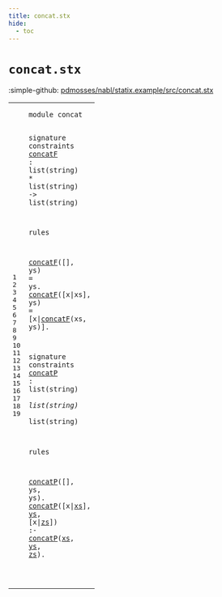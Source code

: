 ```yaml
---
title: concat.stx
hide:
  - toc
---
```


# `concat.stx`

:simple-github: [pdmosses/nabl/statix.example/src/concat.stx]

[pdmosses/nabl/statix.example/src/concat.stx]: https://github.com/pdmosses/nabl/blob/master/statix.example/src/concat.stx "The source file on GitHub"

<div class="stx"><table class="highlighttable"><tbody><tr><td class="linenos"><div class="linenodiv"><pre><span></span>1
2
3
4
5
6
7
8
9
10
11
12
13
14
15
16
17
18
19
</pre></div></td>
<td class="code"><pre><code><span class="keyword">module</span> <span id="concat_7_13" title="Not referenced locally, nor via imports"><span class="token sort_Id">concat</span></span>

<span class="keyword">signature</span>
  <span class="keyword">constraints</span>
    <a href="#concatF_109_116" id="concatF_43_50" title="Referenced at line 9, 10"><span class="token sort_Id">concatF</span></a> <span class="operator">:</span> <span class="keyword">list</span><span class="operator">(</span><span class="cons_StringSort">string</span><span class="operator">)</span> <span class="operator">*</span> <span class="keyword">list</span><span class="operator">(</span><span class="cons_StringSort">string</span><span class="operator">)</span> <span class="operator">-&gt;</span> <span class="keyword">list</span><span class="operator">(</span><span class="cons_StringSort">string</span><span class="operator">)</span>

<span class="keyword">rules</span>
  
  <a href="#concatF_43_50" id="concatF_109_116" title="Defined at line 5"><span class="token sort_Id">concatF</span></a><span class="operator">([],</span> <span class="cons_Var">ys</span><span class="operator">)</span> <span class="operator">=</span> <span class="cons_Var"><span id="ys_127_129" title="Not referenced locally, nor via imports"><span class="token sort_Id">ys</span></span></span><span class="operator">.</span>
  <a href="#concatF_43_50" id="concatF_133_140" title="Defined at line 5"><span class="token sort_Id">concatF</span></a><span class="operator">([</span><span class="cons_Var"><span id="x_142_143" title="Not referenced locally, nor via imports"><span class="token sort_Id">x</span></span></span><span class="operator">|</span><span class="cons_Var"><span id="xs_144_146" title="Not referenced locally, nor via imports"><span class="token sort_Id">xs</span></span></span><span class="operator">],</span> <span class="cons_Var"><span id="ys_149_151" title="Not referenced locally, nor via imports"><span class="token sort_Id">ys</span></span></span><span class="operator">)</span> <span class="operator">=</span> <span class="operator">[</span><span class="cons_Var">x</span><span class="operator">|</span><a href="#concatF_43_50" id="concatF_158_165" title="Defined at line 5"><span class="token sort_Id">concatF</span></a><span class="operator">(</span><span class="cons_Var">xs</span><span class="operator">,</span> <span class="cons_Var">ys</span><span class="operator">)].</span>

<span class="keyword">signature</span>
  <span class="keyword">constraints</span>
    <a href="#concatP_270_277" id="concatP_205_212" title="Referenced at line 18, 19"><span class="token sort_Id">concatP</span></a> <span class="operator">:</span> <span class="keyword">list</span><span class="operator">(</span><span class="cons_StringSort">string</span><span class="operator">)</span> <span class="operator">*</span> <span class="keyword">list</span><span class="operator">(</span><span class="cons_StringSort">string</span><span class="operator">)</span> <span class="operator">*</span> <span class="keyword">list</span><span class="operator">(</span><span class="cons_StringSort">string</span><span class="operator">)</span>

<span class="keyword">rules</span>
  
  <a href="#concatP_205_212" id="concatP_270_277" title="Defined at line 14"><span class="token sort_Id">concatP</span></a><span class="operator">([],</span> <span class="cons_Var">ys</span><span class="operator">,</span> <span class="cons_Var"><span id="ys_286_288" title="Not referenced locally, nor via imports"><span class="token sort_Id">ys</span></span></span><span class="operator">).</span>
  <a href="#concatP_205_212" id="concatP_293_300" title="Defined at line 14"><span class="token sort_Id">concatP</span></a><span class="operator">([</span><span class="cons_Var"><span id="x_302_303" title="Not referenced locally, nor via imports"><span class="token sort_Id">x</span></span></span><span class="operator">|</span><span class="cons_Var"><a href="#xs_332_334" id="xs_304_306" title="Referenced at line 19"><span class="token sort_Id">xs</span></a></span><span class="operator">],</span> <span class="cons_Var"><a href="#ys_336_338" id="ys_309_311" title="Referenced at line 19"><span class="token sort_Id">ys</span></a></span><span class="operator">,</span> <span class="operator">[</span><span class="cons_Var">x</span><span class="operator">|</span><span class="cons_Var"><a href="#zs_340_342" id="zs_316_318" title="Referenced at line 19"><span class="token sort_Id">zs</span></a></span><span class="operator">])</span> <span class="operator">:-</span> <a href="#concatP_205_212" id="concatP_324_331" title="Defined at line 14"><span class="token sort_Id">concatP</span></a><span class="operator">(</span><span class="cons_Var"><a href="#xs_304_306" id="xs_332_334" title="Defined at line 19"><span class="token sort_Id">xs</span></a></span><span class="operator">,</span> <span class="cons_Var"><a href="#ys_309_311" id="ys_336_338" title="Defined at line 19"><span class="token sort_Id">ys</span></a></span><span class="operator">,</span> <span class="cons_Var"><a href="#zs_316_318" id="zs_340_342" title="Defined at line 19"><span class="token sort_Id">zs</span></a></span><span class="operator">).</span>

</code></pre></td></tr></tbody></table></div>